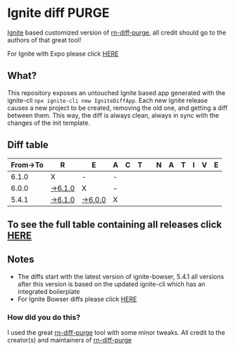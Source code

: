 # Ignite diff PURGE

[Ignite](https://github.com/infinitered/ignite) based customized version of [rn-diff-purge](https://github.com/react-native-community/rn-diff-purge/), all credit should go to the authors of that great tool!

For Ignite with Expo please click [HERE](https://github.com/nirre7/ignite-expo-diff-purge)

## What?

This repository exposes an untouched Ignite based app generated with the ignite-cli
`npx ignite-cli new IgniteDiffApp`. Each new Ignite release causes a new project to be created, removing the old one, and getting a diff between them. This way, the diff is always clean, always in sync with the changes of the init template.

## Diff table

| From->To | R                                                                                           | E                                                                                           | A   | C   | T   |     | N   | A   | T   | I   | V   | E   |
| -------- | ------------------------------------------------------------------------------------------- | ------------------------------------------------------------------------------------------- | --- | --- | --- | --- | --- | --- | --- | --- | --- | --- |
| 6.1.0    | X                                                                                           | -                                                                                           | -   |     |     |     |     |     |     |     |     |     |
| 6.0.0    | [->6.1.0](https://github.com/nirre7/ignite-diff-purge/compare/release/6.0.0..release/6.1.0) | X                                                                                           | -   |     |     |     |     |     |     |     |     |     |
| 5.4.1    | [->6.1.0](https://github.com/nirre7/ignite-diff-purge/compare/release/5.4.1..release/6.1.0) | [->6.0.0](https://github.com/nirre7/ignite-diff-purge/compare/release/5.4.1..release/6.0.0) | X   |     |     |     |     |     |     |     |     |     |

## To see the full table containing all releases click [HERE](https://nirre7.github.io/ignite-diff-purge/)

## Notes

- The diffs start with the latest version of ignite-bowser, 5.4.1 all versions after this version is based on the updated ignite-cli which has an integrated boilerplate
- For Ignite Bowser diffs please click [HERE](https://github.com/nirre7/ignite-bowser-diff-purge)

### How did you do this?

I used the great [rn-diff-purge](https://github.com/react-native-community/rn-diff-purge/) tool with some minor tweaks.
All credit to the creator(s) and maintainers of [rn-diff-purge](https://github.com/react-native-community/rn-diff-purge/)

